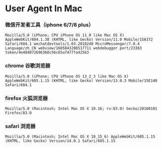# User Agent In Mac

### 微信开发者工具（iphone 6/7/8 plus）
`Mozilla/5.0 (iPhone; CPU iPhone OS 11_0 like Mac OS X) AppleWebKit/604.1.38 (KHTML, like Gecko) Version/11.0 Mobile/15A372 Safari/604.1 wechatdevtools/1.03.2010240 MicroMessenger/7.0.4 Language/zh_CN webview/1605843208517711 webdebugger port/23383 token/4e484872696360c56c65a7477fa42563`

### chrome 谷歌浏览器
`Mozilla/5.0 (iPhone; CPU iPhone OS 13_2_3 like Mac OS X) AppleWebKit/605.1.15 (KHTML, like Gecko) Version/13.0.3 Mobile/15E148 Safari/604.1`

### firefox 火狐浏览器
`Mozilla/5.0 (Macintosh; Intel Mac OS X 10.16; rv:83.0) Gecko/20100101 Firefox/83.0`

### safari 浏览器
`Mozilla/5.0 (Macintosh; Intel Mac OS X 10_15_6) AppleWebKit/605.1.15 (KHTML, like Gecko) Version/14.0.1 Safari/605.1.15`
